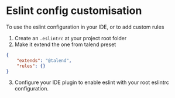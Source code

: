 # Eslint config customisation

To use the eslint configuration in your IDE, or to add custom rules

1. Create an `.eslintrc` at your project root folder
2. Make it extend the one from talend preset

```json
{
	"extends": "@talend",
	"rules": {}
}
```

3. Configure your IDE plugin to enable eslint with your root eslintrc configuration.
